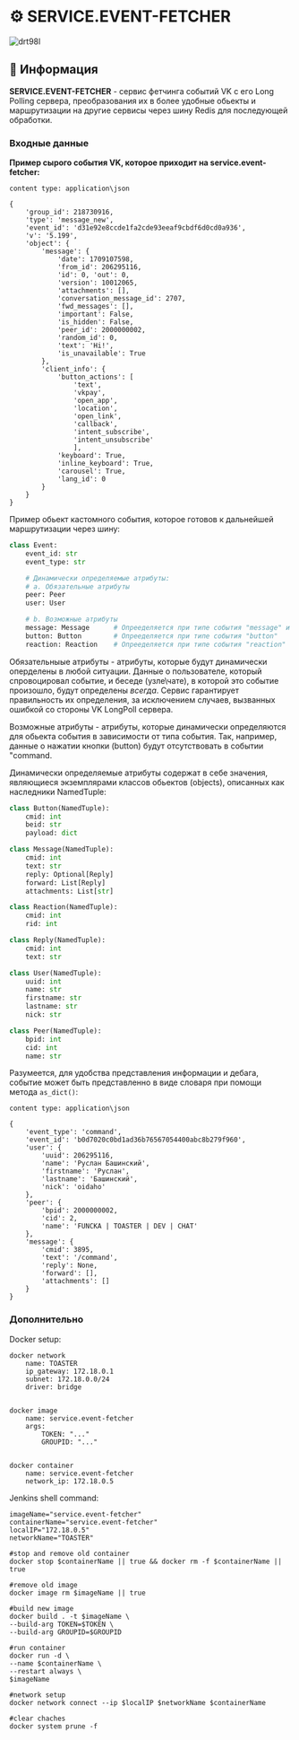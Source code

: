 # ⚙️ SERVICE.EVENT-FETCHER

![drt98l](https://github.com/STALCRAFT-FUNCKA/toaster.event-routing-service/assets/76991612/08409484-c9b2-41f3-9b40-8e43614f0661)

## 📄 Информация

**SERVICE.EVENT-FETCHER** - сервис фетчинга событий VK с его Long Polling сервера, преобразования их в более удобные обьекты и маршрутизации на другие сервисы через шину Redis для последующей обработки.

### Входные данные

**Пример сырого события VK, которое приходит на service.event-fetcher:**

```shell
content type: application\json

{
    'group_id': 218730916,
    'type': 'message_new',
    'event_id': 'd31e92e8ccde1fa2cde93eeaf9cbdf6d0cd0a936',
    'v': '5.199',
    'object': {
        'message': {
            'date': 1709107598,
            'from_id': 206295116, 
            'id': 0, 'out': 0, 
            'version': 10012065, 
            'attachments': [], 
            'conversation_message_id': 2707, 
            'fwd_messages': [], 
            'important': False, 
            'is_hidden': False, 
            'peer_id': 2000000002, 
            'random_id': 0, 
            'text': 'Hi!', 
            'is_unavailable': True
        }, 
        'client_info': {
            'button_actions': [
                'text', 
                'vkpay', 
                'open_app', 
                'location', 
                'open_link', 
                'callback', 
                'intent_subscribe', 
                'intent_unsubscribe'
                ], 
            'keyboard': True, 
            'inline_keyboard': True, 
            'carousel': True, 
            'lang_id': 0
        }
    }
}
```

Пример обьект кастомного события, которое готовов к дальнейшей маршрутизации через шину:

```python
class Event:
    event_id: str
    event_type: str

    # Динамически определяемые атрибуты:
    # a. Обязательные атрибуты
    peer: Peer
    user: User

    # b. Возможные атрибуты
    message: Message      # Опрееделяется при типе события "message" и "command"
    button: Button        # Опрееделяется при типе события "button"
    reaction: Reaction    # Опрееделяется при типе события "reaction"
```

Обязательныые атрибуты - атрибуты, которые будут динамически оперделены в любой ситуации.
Данные о пользователе, который спровоцировал событие, и беседе (узле\чате), в которой это событие произошло, будут определены *всегда*. Сервис гарантирует правильность их определения, за исключением случаев, вызванных ошибкой со стороны VK LongPoll сервера.

Возможные атрибуты - атрибуты, которые динамически определяются для обьекта события в зависимости от типа события. Так, например, данные о нажатии кнопки (button) будут отсутствовать в событии "command.

Динамически определяемые атрибуты содержат в себе значения, являющиеся экземплярами классов обьектов (objects), описанных как наследники NamedTuple:

```python
class Button(NamedTuple):
    cmid: int
    beid: str
    payload: dict
```

```python
class Message(NamedTuple):
    cmid: int
    text: str
    reply: Optional[Reply]
    forward: List[Reply]
    attachments: List[str]
```

```python
class Reaction(NamedTuple):
    cmid: int
    rid: int
```

```python
class Reply(NamedTuple):
    cmid: int
    text: str
```

```python
class User(NamedTuple):
    uuid: int
    name: str
    firstname: str
    lastname: str
    nick: str
```

```python
class Peer(NamedTuple):
    bpid: int
    cid: int
    name: str
```

Разумеется, для удобства представления информации и дебага, событие может быть представленно в виде словаря при помощи метода `as_dict()`:

```shell
content type: application\json

{
    'event_type': 'command', 
    'event_id': 'b0d7020c0bd1ad36b76567054400abc8b279f960', 
    'user': {
        'uuid': 206295116, 
        'name': 'Руслан Башинский', 
        'firstname': 'Руслан', 
        'lastname': 'Башинский', 
        'nick': 'oidaho'
    }, 
    'peer': {
        'bpid': 2000000002, 
        'cid': 2, 
        'name': 'FUNCKA | TOASTER | DEV | CHAT'
    }, 
    'message': {
        'cmid': 3895, 
        'text': '/command', 
        'reply': None, 
        'forward': [], 
        'attachments': []
    }
}
```

### Дополнительно

Docker setup:

```shell
docker network
    name: TOASTER
    ip_gateway: 172.18.0.1
    subnet: 172.18.0.0/24
    driver: bridge


docker image
    name: service.event-fetcher
    args:
        TOKEN: "..."
        GROUPID: "..."


docker container
    name: service.event-fetcher
    network_ip: 172.18.0.5
```

Jenkins shell command:

```shell
imageName="service.event-fetcher"
containerName="service.event-fetcher"
localIP="172.18.0.5"
networkName="TOASTER"

#stop and remove old container
docker stop $containerName || true && docker rm -f $containerName || true

#remove old image
docker image rm $imageName || true

#build new image
docker build . -t $imageName \
--build-arg TOKEN=$TOKEN \
--build-arg GROUPID=$GROUPID 

#run container
docker run -d \
--name $containerName \
--restart always \
$imageName

#network setup
docker network connect --ip $localIP $networkName $containerName

#clear chaches
docker system prune -f
```
